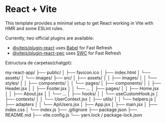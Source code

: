 # React + Vite

This template provides a minimal setup to get React working in Vite with HMR and some ESLint rules.

Currently, two official plugins are available:

- [@vitejs/plugin-react](https://github.com/vitejs/vite-plugin-react/blob/main/packages/plugin-react/README.md) uses [Babel](https://babeljs.io/) for Fast Refresh
- [@vitejs/plugin-react-swc](https://github.com/vitejs/vite-plugin-react-swc) uses [SWC](https://swc.rs/) for Fast Refresh

Estructura de carpetas(chatgpt):

my-react-app/
├── public/
│ ├── favicon.ico
│ ├── index.html
│ └── assets/
│ └── images/
├── src/
│ ├── assets/
│ │ ├── images/
│ │ └── styles/
│ │ ├── components/
│ │ └── pages/
│ ├── components/
│ │ ├── Header.jsx
│ │ ├── Footer.jsx
│ │ └── ...
│ ├── pages/
│ │ ├── Home.jsx
│ │ ├── About.jsx
│ │ └── ...
│ ├── hooks/
│ │ └── useCustomHook.js
│ ├── contexts/
│ │ └── UserContext.jsx
│ ├── utils/
│ │ └── helpers.js
│ ├── adapters
│ │ └── ApiUsers.jsx
│ ├── App.jsx
│ ├── main.jsx
│ ├── index.css
│ └── index.js
├── .gitignore
├── package.json
├── README.md
├── vite.config.js
└── yarn.lock / package-lock.json
